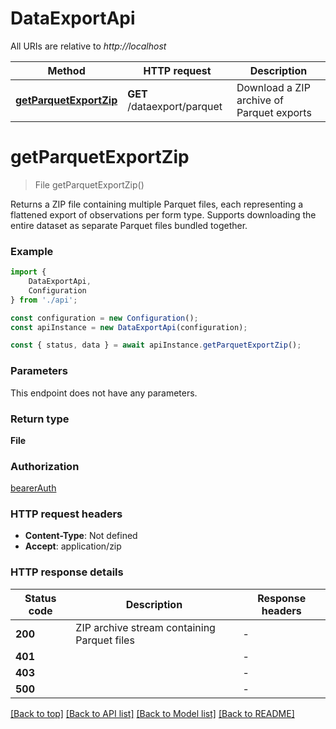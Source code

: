 # DataExportApi

All URIs are relative to *http://localhost*

|Method | HTTP request | Description|
|------------- | ------------- | -------------|
|[**getParquetExportZip**](#getparquetexportzip) | **GET** /dataexport/parquet | Download a ZIP archive of Parquet exports|

# **getParquetExportZip**
> File getParquetExportZip()

Returns a ZIP file containing multiple Parquet files, each representing a flattened export of observations per form type. Supports downloading the entire dataset as separate Parquet files bundled together. 

### Example

```typescript
import {
    DataExportApi,
    Configuration
} from './api';

const configuration = new Configuration();
const apiInstance = new DataExportApi(configuration);

const { status, data } = await apiInstance.getParquetExportZip();
```

### Parameters
This endpoint does not have any parameters.


### Return type

**File**

### Authorization

[bearerAuth](../README.md#bearerAuth)

### HTTP request headers

 - **Content-Type**: Not defined
 - **Accept**: application/zip


### HTTP response details
| Status code | Description | Response headers |
|-------------|-------------|------------------|
|**200** | ZIP archive stream containing Parquet files |  -  |
|**401** |  |  -  |
|**403** |  |  -  |
|**500** |  |  -  |

[[Back to top]](#) [[Back to API list]](../README.md#documentation-for-api-endpoints) [[Back to Model list]](../README.md#documentation-for-models) [[Back to README]](../README.md)

